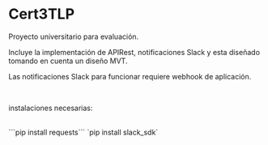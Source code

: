 # Cert3TLP
<p>Proyecto universitario para evaluación.</p>
<p>Incluye la implementación de APIRest, notificaciones Slack y esta diseñado tomando en cuenta un diseño MVT.</p> 
<p>Las notificaciones Slack para funcionar requiere webhook de aplicación.</p> 
<br>
<p>instalaciones necesarias:</p><br>
```pip install requests```
`pip install slack_sdk`
